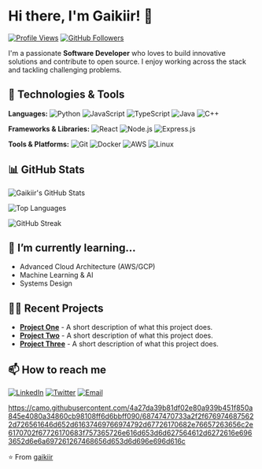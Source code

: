 # Hi there, I'm Gaikiir! 👋

[![Profile Views](https://komarev.com/ghpvc/?username=gaikiir&label=Profile%20Views&color=brightgreen&style=flat)](https://github.com/gaikiir)
[![GitHub Followers](https://img.shields.io/github/followers/gaikiir?label=Follow&style=social)](https://github.com/gaikiir)

I'm a passionate **Software Developer** who loves to build innovative solutions and contribute to open source. I enjoy working across the stack and tackling challenging problems.

## 🚀 Technologies & Tools

**Languages:**
![Python](https://img.shields.io/badge/Python-3776AB?style=for-the-badge&logo=python&logoColor=white)
![JavaScript](https://img.shields.io/badge/JavaScript-F7DF1E?style=for-the-badge&logo=javascript&logoColor=black)
![TypeScript](https://img.shields.io/badge/TypeScript-007ACC?style=for-the-badge&logo=typescript&logoColor=white)
![Java](https://img.shields.io/badge/Java-ED8B00?style=for-the-badge&logo=openjdk&logoColor=white)
![C++](https://img.shields.io/badge/C++-00599C?style=for-the-badge&logo=c%2B%2B&logoColor=white)

**Frameworks & Libraries:**
![React](https://img.shields.io/badge/React-20232A?style=for-the-badge&logo=react&logoColor=61DAFB)
![Node.js](https://img.shields.io/badge/Node.js-43853D?style=for-the-badge&logo=node.js&logoColor=white)
![Express.js](https://img.shields.io/badge/Express.js-404D59?style=for-the-badge&logo=express&logoColor=white)

**Tools & Platforms:**
![Git](https://img.shields.io/badge/Git-F05032?style=for-the-badge&logo=git&logoColor=white)
![Docker](https://img.shields.io/badge/Docker-2496ED?style=for-the-badge&logo=docker&logoColor=white)
![AWS](https://img.shields.io/badge/AWS-232F3E?style=for-the-badge&logo=amazon-aws&logoColor=white)
![Linux](https://img.shields.io/badge/Linux-FCC624?style=for-the-badge&logo=linux&logoColor=black)

## 📊 GitHub Stats

<!-- The '&hide=' option can be used to hide less relevant stats (e.g., &hide=issues) -->
![Gaikiir's GitHub Stats](https://github-readme-stats.vercel.app/api?username=gaikiir&show_icons=true&theme=radical&hide_title=true)

![Top Languages](https://github-readme-stats.vercel.app/api/top-langs/?username=gaikiir&layout=compact&theme=radical&langs_count=8)

<!-- Optional: GitHub Streak Stats -->
![GitHub Streak](https://github-readme-streak-stats.herokuapp.com/?user=gaikiir&theme=radical)

## 🌱 I’m currently learning...

-   Advanced Cloud Architecture (AWS/GCP)
-   Machine Learning & AI
-   Systems Design

## 👨‍💻 Recent Projects

-   **[Project One](https://github.com/gaikiir/project-one)** - A short description of what this project does.
-   **[Project Two](https://github.com/gaikiir/project-two)** - A short description of what this project does.
-   **[Project Three](https://github.com/gaikiir/project-three)** - A short description of what this project does.

## 📫 How to reach me

[![LinkedIn](https://img.shields.io/badge/LinkedIn-0A66C2?style=for-the-badge&logo=linkedin&logoColor=white)](https://linkedin.com/in/your-profile)
[![Twitter](https://img.shields.io/badge/Twitter-1DA1F2?style=for-the-badge&logo=twitter&logoColor=white)](https://twitter.com/your-handle)
[![Email](https://img.shields.io/badge/Email-D14836?style=for-the-badge&logo=gmail&logoColor=white)](mailto:your.email@example.com)

https://camo.githubusercontent.com/4a27da39b81df02e80a939b451f850a845e4080a34860cb98108ff6d6bbff090/68747470733a2f2f6769746875622d726561646d652d61637469766974792d67726170682e76657263656c2e6170702f67726170683f757365726e616d653d6d627564612d6272616e6963652d6e6a697261267468656d653d6d696e696d616c

⭐️ From [gaikiir](https://github.com/gaikiir)
